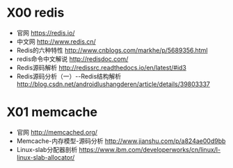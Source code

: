 # X00 redis
* 官网  https://redis.io/
* 中文网 http://www.redis.cn/
* Redis的六种特性  http://www.cnblogs.com/markhe/p/5689356.html
* redis命令中文解说 http://redisdoc.com/
* Redis源码解析  http://redissrc.readthedocs.io/en/latest/#id3
* Redis源码分析（一）--Redis结构解析 http://blog.csdn.net/androidlushangderen/article/details/39803337

# X01 memcache
* 官网  http://memcached.org/
* Memcache-内存模型-源码分析 http://www.jianshu.com/p/a824ae00d9bb
* Linux-slab分配器剖析 https://www.ibm.com/developerworks/cn/linux/l-linux-slab-allocator/
